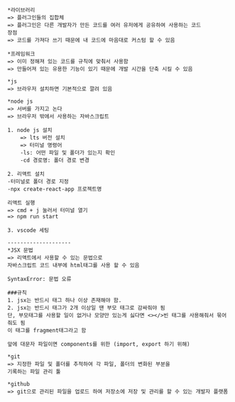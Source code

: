     *라이브러리
    => 플러그인들의 집합체
    => 플러그인은 다른 개발자가 만든 코드를 여러 유저에게 공유하여 사용하는 코드
    장점
    => 코드를 가져다 쓰기 때문에 내 코드에 마음대로 커스텀 할 수 있음

    *프레임워크
    => 이미 정해져 있는 코드를 규칙에 맞춰서 사용함
    => 만들어져 있는 유용한 기능이 있기 때문에 개발 시간을 단축 시킬 수 있음

    *js
    => 브라우저 설치하면 기본적으로 깔려 있음

    *node js
    => 서버를 가지고 논다
    => 브라우저 밖에서 사용하는 자바스크립트

    1. node js 설치
        => lts 버전 설치
        => 터미널 명령어
        -ls: 어떤 파일 및 폴더가 있는지 확인
        -cd 경로명: 폴더 경로 변경

    2. 리액트 설치
    -터미널로 폴더 경로 지정
    -npx create-react-app 프로젝트명

    리액트 실행
    => cmd + j 눌러서 터미널 열기
    => npm run start

    3. vscode 세팅

    --------------------
    *JSX 문법
    => 리액트에서 사용할 수 있는 문법으로
    자바스크립트 코드 내부에 html태그를 사용 할 수 있음

    SyntaxError: 문법 오류

    ###규칙
    1. jsx는 반드시 태그 하나 이상 존재해야 함.
    2. jsx는 반드시 태그가 2개 이상일 땐 부모 태그로 감싸줘야 됨
    단, 부모태그를 사용할 일이 없거나 모양만 있는게 싫다면 <></>빈 태그를 사용해줘서 묶어줘도 됨
    이 태그를 fragment태그라고 함

    앞에 대문자 파일이면 components를 위한 (import, export 하기 위해)

    *git
    => 지정한 파일 및 폴더를 추적하여 각 파일, 폴더의 변화된 부분을
    기록하는 파일 관리 툴

    *github
    => git으로 관리된 파일을 업로드 하여 저장소에 저장 및 관리를 할 수 있는 개발자 플랫폼
